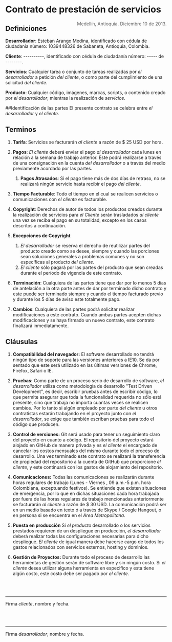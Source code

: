 # Contrato de prestación de servicios

><div style="float: right;">Medellín, Antioquia. Diciembre 10 de 2013.
</div>

## Definiciones

**Desarrollador**:
Esteban Arango Medina, identificado con cédula de ciudadanía número: 1039448326 de Sabaneta, Antioquia, Colombia.

**Cliente**:
----------, identificado con cédula de ciudadanía número: ----- de --------.

**Servicios**:
Cualquier tarea o conjunto de tareas realizadas por _el desarrollador_ a petición _del cliente_, o como parte del cumplimiento de una solicitud _del cliente_.

**Producto**:
Cualquier código, imágenes, marcas, scripts, o contenido creado por _el desarrollador_, mientras la realización de _servicios_.


##Identificación de las partes 
El presente contrato se celebra entre _el desarrollador_ y _el cliente_.

## Terminos

1. **Tarifa**:
Servicios se facturarán _al cliente_ a razón de $ 25 USD por hora.

2. **Pagos**:
_El cliente_ deberá enviar el pago _al desarrollador_ cada lunes en relación a la semana de trabajo anterior. Este podrá realizarse a través de una consignación en la cuenta _del desarrollador_ o a través del medio previamente acordado por las partes.
	
	1. **Pagos Atrasados**:
        Si el pago tiene más de dos días de retraso, no se realizará ningún servicio hasta recibir el pago _del cliente_.


3. **Tiempo Facturable**:
Todo el tiempo en el cual se realicen servicios o comunicaciones con _el cliente_ es facturable.


4. **Copyright**:
Derechos de autor de todos los productos creados durante la realización de servicios para _el Cliente_ serán trasladados _al cliente_ una vez se reciba el pago en su totalidad, excepto en los casos descritos a continuación.

5. **Excepciones de Copyright**
	1. _El desarrollador_ se reserva el derecho de reutilizar partes del producto creado como se desee, siempre y cuando las porciones sean soluciones generales a problemas comunes y no son específicas al producto _del cliente_.
	2. _El cliente_ sólo pagará por las partes del producto que sean
creadas durante el período de vigencia de este contrato.

6. **Terminación**:
Cualquiera de las partes tiene que dar por lo menos 5 días de antelación a la otra parte antes de dar por terminado dicho contrato y este puede ser terminado siempre y cuando el tiempo facturado previo y durante los 5 días de aviso este totalmente pago.

7. **Cambios**:
Cualquiera de las partes podrá solicitar realizar modificaciones a este contrato.
Cuando ambas partes acepten dichas modificaciones y se haya firmado un nuevo contrato, este
contrato finalizará inmediatamente.

## Cláusulas

1. **Compatibilidad del navegador:**
El software desarrollado no tendrá ningún tipo de soporte para las versiones anteriores a IE10. Se da por sentado que este será utilizado en las últimas versiones de Chrome, Firefox, Safari o IE.

2. **Pruebas:**
Como parte de un proceso serio de desarrollo de software, _el desarrollador_ utiliza como metodología de desarrollo "Test Driven Development", es decir, escribir pruebas antes de escribir código, lo que permite asegurar que toda la funcionalidad requerida no sólo está presente, sino que trabaja no importa cuantas veces se realicen cambios. Por lo tanto si algún empleado por parte _del cliente_ u otros contratistas estarán trabajando en el proyecto junto con _el desarrollador_, se exige que también escriban pruebas para todo el código que producen.

3. **Control de versiones:**
Git será usado para tener un seguimiento claro del proyecto en cuanto a código. El repositorio del proyecto estará alojado en GitHub de manera privada y es _el cliente_ el encargado de cancelar los costos mensuales del mismo durante todo el proceso de desarrollo. Una vez terminado este contrato se realizará la transferencia de propiedad del repositorio  a la cuenta de GitHub que proporcione _el cliente_, y este continuará con los gastos de alojamiento del repositorio.

4. **Comunicaciones:**
Todas las comunicaciones se realizarán durante horas regulares de trabajo (Lunes - Viernes , 09 a.m.-5 p.m. hora Colombiana, exceptuando festivos). Se entiende que existen situaciones de emergencia, por lo que en dichas situaciones cada hora trabajada por fuera de las horas regulares de trabajo mencionadas anteriormente se facturarán _al cliente_ a razón de $ 30 USD.  La comunicación podrá ser en un medio basado en texto ó a través de Skype / Google Hangout, o en persona si se encuentra en el _Area Metropolitana_.

5. **Puesta en producción**
Si _el producto_ desarrollado o los servicios prestados requieren de un despliegue en producción, _el desarrollador_ deberá realizar todas las configuraciones necesarias para dicho despliegue. _El cliente_ de igual manera debe hacerse cargo de todos los gastos relacionados con servicios externos, hosting y dominios.

6. **Gestión de Proyectos:**
Durante todo el proceso de desarrollo las herramientas de gestión serán de software libre y sin ningún costo. Si _el cliente_ desea utilizar alguna herramienta en especifico y esta tiene algún costo, este costo debe ser pagado por _el cliente_.

<br>
<br>

----
Firma _cliente_, nombre y fecha.

<br>
<br>

----
Firma _desarrollador_, nombre y fecha.
